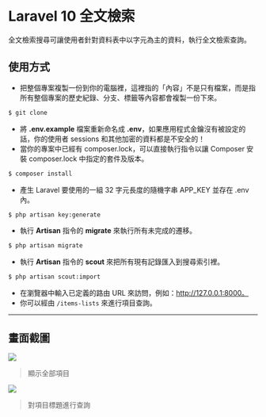 # Laravel 10 全文檢索

全文檢索搜尋可讓使用者針對資料表中以字元為主的資料，執行全文檢索查詢。

## 使用方式
- 把整個專案複製一份到你的電腦裡，這裡指的「內容」不是只有檔案，而是指所有整個專案的歷史紀錄、分支、標籤等內容都會複製一份下來。
```sh
$ git clone
```
- 將 __.env.example__ 檔案重新命名成 __.env__，如果應用程式金鑰沒有被設定的話，你的使用者 sessions 和其他加密的資料都是不安全的！
- 當你的專案中已經有 composer.lock，可以直接執行指令以讓 Composer 安裝 composer.lock 中指定的套件及版本。
```sh
$ composer install
```
- 產生 Laravel 要使用的一組 32 字元長度的隨機字串 APP_KEY 並存在 .env 內。
```sh
$ php artisan key:generate
```
- 執行 __Artisan__ 指令的 __migrate__ 來執行所有未完成的遷移。
```sh
$ php artisan migrate
```
- 執行 __Artisan__ 指令的 __scout__ 來把所有現有記錄匯入到搜尋索引裡。
```sh
$ php artisan scout:import
```
- 在瀏覽器中輸入已定義的路由 URL 來訪問，例如：http://127.0.0.1:8000。
- 你可以經由 `/items-lists` 來進行項目查詢。

----

## 畫面截圖
![](https://i.imgur.com/UtMPvlZ.png)
> 顯示全部項目

![](https://i.imgur.com/ieKMoPr.png)
> 對項目標題進行查詢
